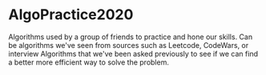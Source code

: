 # AlgoPractice2020
Algorithms used by a group of friends to practice and hone our skills. Can be algorithms we've seen from sources such as Leetcode, CodeWars, or interview Algorithms that we've been asked previously to see if we can find a better more efficient way to solve the problem.
